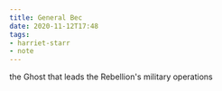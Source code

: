 ```yaml
---
title: General Bec
date: 2020-11-12T17:48
tags:
- harriet-starr
- note
---
```


the Ghost that leads the Rebellion's military operations
